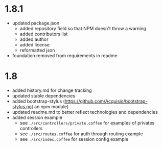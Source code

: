 # 1.8.1
- updated package.json
	- added repository field so that NPM doesn't throw a warning
	- added contributors list
	- added author
	- added license
	- reformatted json 
- foundation removed from requirements in readme

# 1.8

- added history.md for change tracking
- updated stable dependencies 
- added bootstrap-stylus (https://github.com/Acquisio/bootstrap-stylus,not an npm module)
- updated readme.md to better reflect technologies and dependencies
- added session example
	- see `./src/controllers/private.coffee` for examples of privates controllers
	- see `./src/routes.coffee` for auth through routing example
	- see `./src/index.coffee` for session config example
